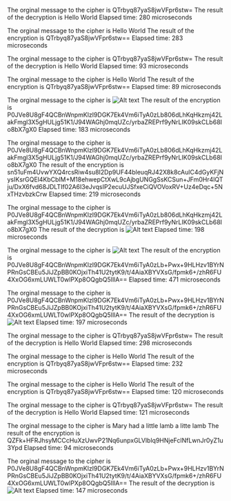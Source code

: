 
The orginal message to the cipher is QTrbyq87yaS8jwVFpr6stw=
The result of the decryption is Hello World
Elapsed time: 280 microseconds

The orginal message to the cipher is Hello World
The result of the encryption is QTrbyq87yaS8jwVFpr6stw==
Elapsed time: 283 microseconds

The orginal message to the cipher is QTrbyq87yaS8jwVFpr6stw=
The result of the decryption is Hello World
Elapsed time: 93 microseconds

The orginal message to the cipher is Hello World
The result of the encryption is QTrbyq87yaS8jwVFpr6stw==
Elapsed time: 89 microseconds

The orginal message to the cipher is ![Alt text](https://drive.google.com/uc?export=view&id=17kunGFM6TJ4pa-Xhyn4kjAm_zw9kKSFt)
The result of the encryption is P0JVe8U8gF4QCBnWnpmKlzI9DGK7Ek4Vm6iTyA0zLb806dLhKqHkzmj42LakFmgl3X5gHULjg51K1/J94WAGhj0mqUZc/yrbaZREPrf9yNrLIK09skCLb68Io8bX7gX0
Elapsed time: 183 microseconds

The orginal message to the cipher is P0JVe8U8gF4QCBnWnpmKlzI9DGK7Ek4Vm6iTyA0zLb806dLhKqHkzmj42LakFmgl3X5gHULjg51K1/J94WAGhj0mqUZc/yrbaZREPrf9yNrLIK09skCLb68Io8bX7gX0
The result of the encryption is sn51uFm4UvwYXQ4rcsRiw4su8I2Dp9UF44bleuqRJ42X8k8cAulC4dGyKFjNysIKsrGQEl4KbCblM+M18ehwepCtXwL9cAjbgUNGgSsKCSun+JFm0Hr4lQTju/DxX6fvd68JDLTIf02A6I3eJvqsIP2ecuUJSfxeCiQVOVoxRV+Uz4eDqc+5NxTHzvbzkCrw
Elapsed time: 219 microseconds

The orginal message to the cipher is P0JVe8U8gF4QCBnWnpmKlzI9DGK7Ek4Vm6iTyA0zLb806dLhKqHkzmj42LakFmgl3X5gHULjg51K1/J94WAGhj0mqUZc/yrbaZREPrf9yNrLIK09skCLb68Io8bX7gX0
The result of the decryption is ![Alt text](https://drive.google.com/uc?export=view&id=17kunGFM6TJ4pa-Xhyn4kjAm_zw9kKSFt)
Elapsed time: 198 microseconds

The orginal message to the cipher is ![Alt text](https://drive.google.com/file/d/17kunGFM6TJ4pa-Xhyn4kjAm_zw9kKSFt/view\?usp\=sharing)
The result of the encryption is P0JVe8U8gF4QCBnWnpmKlzI9DGK7Ek4Vm6iTyA0zLb+Pwx+9HLHzv1BYrNPRnGsCBEu5JiJZpBB0KOjxiTh41U2tytK9/t/4AiaXBYVXsG/fpmk6+/zhR6FU4XxOG6xmLUWLT0wlPXp8OQgbQ5IllA==
Elapsed time: 471 microseconds

The orginal message to the cipher is P0JVe8U8gF4QCBnWnpmKlzI9DGK7Ek4Vm6iTyA0zLb+Pwx+9HLHzv1BYrNPRnGsCBEu5JiJZpBB0KOjxiTh41U2tytK9/t/4AiaXBYVXsG/fpmk6+/zhR6FU4XxOG6xmLUWLT0wlPXp8OQgbQ5IllA==
The result of the decryption is ![Alt text](https://drive.google.com/file/d/17kunGFM6TJ4pa-Xhyn4kjAm_zw9kKSFt/view\?usp\=sharing)
Elapsed time: 197 microseconds

The orginal message to the cipher is QTrbyq87yaS8jwVFpr6stw=
The result of the decryption is Hello World
Elapsed time: 298 microseconds

The orginal message to the cipher is Hello World
The result of the encryption is QTrbyq87yaS8jwVFpr6stw==
Elapsed time: 232 microseconds

The orginal message to the cipher is Hello World
The result of the encryption is QTrbyq87yaS8jwVFpr6stw==
Elapsed time: 120 microseconds

The orginal message to the cipher is QTrbyq87yaS8jwVFpr6stw=
The result of the decryption is Hello World
Elapsed time: 121 microseconds

The orginal message to the cipher is Mary had a little lamb a litte lamb
The result of the encryption is QZFk+HFRJhsyMCCcHuXzUwvP21Nq6unpxGLVlblq9HNjeFclNfLwnJr0yZ1u3Ypd
Elapsed time: 94 microseconds

The orginal message to the cipher is P0JVe8U8gF4QCBnWnpmKlzI9DGK7Ek4Vm6iTyA0zLb+Pwx+9HLHzv1BYrNPRnGsCBEu5JiJZpBB0KOjxiTh41U2tytK9/t/4AiaXBYVXsG/fpmk6+/zhR6FU4XxOG6xmLUWLT0wlPXp8OQgbQ5IllA==
The result of the decryption is ![Alt text](https://drive.google.com/file/d/17kunGFM6TJ4pa-Xhyn4kjAm_zw9kKSFt/view\?usp\=sharing)
Elapsed time: 147 microseconds
